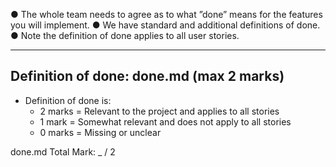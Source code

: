 ● The whole team needs to agree as to what ”done” means for the features you will
implement.
● We have standard and additional definitions of done.
● Note the definition of done applies to all user stories.

---
## Definition of done: done.md (max 2 marks)
  - Definition of done is: 
    - 2 marks = Relevant to the project and applies to all stories
    - 1 mark  = Somewhat relevant and does not apply to all stories
    - 0 marks = Missing or unclear

  done.md Total Mark: _ / 2